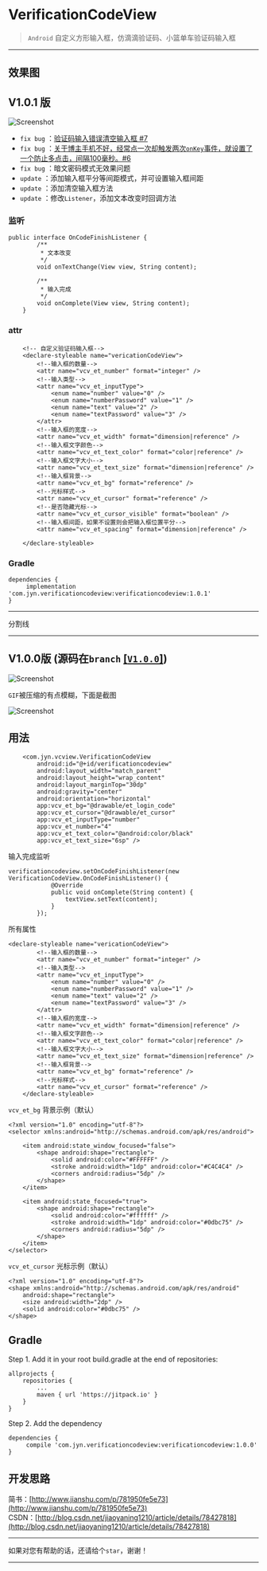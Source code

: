 # VerificationCodeView
> `Android` 自定义方形输入框，仿滴滴验证码、小篮单车验证码输入框

---

## 效果图
## V1.0.1 版
![Screenshot](screenshot/screenshot_1.0.1.gif)  

+ `fix bug` ：[验证码输入错误清空输入框 #7](https://github.com/jiaoyaning/VerificationCodeView/issues/7)  
+ `fix bug` ：[关于博主手机不好，经常点一次却触发两次`onKey`事件，就设置了一个防止多点击，间隔100毫秒。#6](https://github.com/jiaoyaning/VerificationCodeView/issues/6)  
+ `fix bug` ：暗文密码模式无效果问题  
+ `update` ：添加输入框平分等间距模式，并可设置输入框间距  
+ `update` ：添加清空输入框方法  
+ `update` ：修改`Listener`，添加文本改变时回调方法  

### 监听
```
public interface OnCodeFinishListener {
        /**
         * 文本改变
         */
        void onTextChange(View view, String content);

        /**
         * 输入完成
         */
        void onComplete(View view, String content);
    }
```

### attr
```
    <!-- 自定义验证码输入框-->
    <declare-styleable name="vericationCodeView">
        <!--输入框的数量-->
        <attr name="vcv_et_number" format="integer" />
        <!--输入类型-->
        <attr name="vcv_et_inputType">
            <enum name="number" value="0" />
            <enum name="numberPassword" value="1" />
            <enum name="text" value="2" />
            <enum name="textPassword" value="3" />
        </attr>
        <!--输入框的宽度-->
        <attr name="vcv_et_width" format="dimension|reference" />
        <!--输入框文字颜色-->
        <attr name="vcv_et_text_color" format="color|reference" />
        <!--输入框文字大小-->
        <attr name="vcv_et_text_size" format="dimension|reference" />
        <!--输入框背景-->
        <attr name="vcv_et_bg" format="reference" />
        <!--光标样式-->
        <attr name="vcv_et_cursor" format="reference" />
        <!--是否隐藏光标-->
        <attr name="vcv_et_cursor_visible" format="boolean" />
        <!--输入框间距，如果不设置则会把输入框位置平分-->
        <attr name="vcv_et_spacing" format="dimension|reference" />

    </declare-styleable>
```

### Gradle

```
dependencies {
     implementation 'com.jyn.verificationcodeview:verificationcodeview:1.0.1'
}
```

---

分割线  

---


## V1.0.0版 (源码在`branch` [[`V1.0.0`]](https://github.com/jiaoyaning/VerificationCodeView/tree/V1.0.0))


![Screenshot](screenshot/screenshot.gif)

`GIF`被压缩的有点模糊，下面是截图

![Screenshot](screenshot/screenshot.jpg)


## 用法

```
    <com.jyn.vcview.VerificationCodeView
        android:id="@+id/verificationcodeview"
        android:layout_width="match_parent"
        android:layout_height="wrap_content"
        android:layout_marginTop="30dp"
        android:gravity="center"
        android:orientation="horizontal"
        app:vcv_et_bg="@drawable/et_login_code"
        app:vcv_et_cursor="@drawable/et_cursor"
        app:vcv_et_inputType="number"
        app:vcv_et_number="4"
        app:vcv_et_text_color="@android:color/black"
        app:vcv_et_text_size="6sp" />
```
输入完成监听
```
verificationcodeview.setOnCodeFinishListener(new VerificationCodeView.OnCodeFinishListener() {
            @Override
            public void onComplete(String content) {
                textView.setText(content);
            }
        });
```
所有属性
```
<declare-styleable name="vericationCodeView">
        <!--输入框的数量-->
        <attr name="vcv_et_number" format="integer" />
        <!--输入类型-->
        <attr name="vcv_et_inputType">
            <enum name="number" value="0" />
            <enum name="numberPassword" value="1" />
            <enum name="text" value="2" />
            <enum name="textPassword" value="3" />
        </attr>
        <!--输入框的宽度-->
        <attr name="vcv_et_width" format="dimension|reference" />
        <!--输入框文字颜色-->
        <attr name="vcv_et_text_color" format="color|reference" />
        <!--输入框文字大小-->
        <attr name="vcv_et_text_size" format="dimension|reference" />
        <!--输入框背景-->
        <attr name="vcv_et_bg" format="reference" />
        <!--光标样式-->
        <attr name="vcv_et_cursor" format="reference" />
    </declare-styleable>
```
`vcv_et_bg` 背景示例（默认）
```
<?xml version="1.0" encoding="utf-8"?>
<selector xmlns:android="http://schemas.android.com/apk/res/android">

    <item android:state_window_focused="false">
        <shape android:shape="rectangle">
            <solid android:color="#FFFFFF" />
            <stroke android:width="1dp" android:color="#C4C4C4" />
            <corners android:radius="5dp" />
        </shape>
    </item>

    <item android:state_focused="true">
        <shape android:shape="rectangle">
            <solid android:color="#ffffff" />
            <stroke android:width="1dp" android:color="#0dbc75" />
            <corners android:radius="5dp" />
        </shape>
    </item>
</selector>
```
`vcv_et_cursor` 光标示例（默认）
```
<?xml version="1.0" encoding="utf-8"?>
<shape xmlns:android="http://schemas.android.com/apk/res/android"
    android:shape="rectangle">
    <size android:width="2dp" />
    <solid android:color="#0dbc75" />
</shape>
```


## Gradle
Step 1. Add it in your root build.gradle at the end of repositories:

```
allprojects {
	repositories {
		...
		maven { url 'https://jitpack.io' }
	}
}
```

Step 2. Add the dependency

```
dependencies {
     compile 'com.jyn.verificationcodeview:verificationcodeview:1.0.0'
}
```

## 开发思路
简书：[http://www.jianshu.com/p/781950fe5e73](http://www.jianshu.com/p/781950fe5e73)  
CSDN：[http://blog.csdn.net/jiaoyaning1210/article/details/78427818](http://blog.csdn.net/jiaoyaning1210/article/details/78427818)

---

如果对您有帮助的话，还请给个`star`，谢谢！

---
